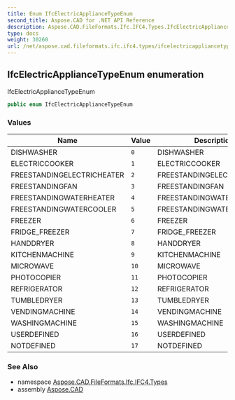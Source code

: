```yaml
---
title: Enum IfcElectricApplianceTypeEnum
second_title: Aspose.CAD for .NET API Reference
description: Aspose.CAD.FileFormats.Ifc.IFC4.Types.IfcElectricApplianceTypeEnum enum. IfcElectricApplianceTypeEnum
type: docs
weight: 30260
url: /net/aspose.cad.fileformats.ifc.ifc4.types/ifcelectricappliancetypeenum/
---
```

## IfcElectricApplianceTypeEnum enumeration

IfcElectricApplianceTypeEnum

```csharp
public enum IfcElectricApplianceTypeEnum
```

### Values

| Name | Value | Description |
| --- | --- | --- |
| DISHWASHER | `0` | DISHWASHER |
| ELECTRICCOOKER | `1` | ELECTRICCOOKER |
| FREESTANDINGELECTRICHEATER | `2` | FREESTANDINGELECTRICHEATER |
| FREESTANDINGFAN | `3` | FREESTANDINGFAN |
| FREESTANDINGWATERHEATER | `4` | FREESTANDINGWATERHEATER |
| FREESTANDINGWATERCOOLER | `5` | FREESTANDINGWATERCOOLER |
| FREEZER | `6` | FREEZER |
| FRIDGE_FREEZER | `7` | FRIDGE_FREEZER |
| HANDDRYER | `8` | HANDDRYER |
| KITCHENMACHINE | `9` | KITCHENMACHINE |
| MICROWAVE | `10` | MICROWAVE |
| PHOTOCOPIER | `11` | PHOTOCOPIER |
| REFRIGERATOR | `12` | REFRIGERATOR |
| TUMBLEDRYER | `13` | TUMBLEDRYER |
| VENDINGMACHINE | `14` | VENDINGMACHINE |
| WASHINGMACHINE | `15` | WASHINGMACHINE |
| USERDEFINED | `16` | USERDEFINED |
| NOTDEFINED | `17` | NOTDEFINED |

### See Also

* namespace [Aspose.CAD.FileFormats.Ifc.IFC4.Types](../../aspose.cad.fileformats.ifc.ifc4.types/)
* assembly [Aspose.CAD](../../)



